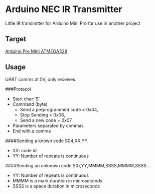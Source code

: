 # Arduino NEC IR Transmitter
Little IR transmitter for Arduino Mini Pro for use in another project

## Target
[Arduino Pro Mini ATMEGA328](https://store.arduino.cc/usa/arduino-pro-mini)

## Usage

UART comms at 5V, only receives.

###Protocol
  - Start char:'S' 
  - Command (byte)
    - Send a preprogrammed code = 0x04,
    - Stop Sending = 0x06,
    - Send a new code = 0x07
  - Parameters separated by commas
  - End with a comma


####Sending a known code
 S04,XX,YY,
 - XX: code id
 - YY: Number of repeats <FF> is continuous

####Sending an unknown code
 S07,YY,MMMM,SSSS,MMMM,SSSS...
 - YY: Number of repeats <FF> is continuous
 - MMMM is a mark duration in microseconds
 - SSSS is a space duration in microseconds

